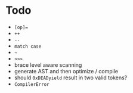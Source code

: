 # Todo
- `[op]=`
- `++`
- `--`
- `match case`
- `~`
- `>>>`
- brace level aware scanning
- generate AST and then optimize / compile
- should `0xDEADyield` result in two valid tokens?
- `CompilerError`
